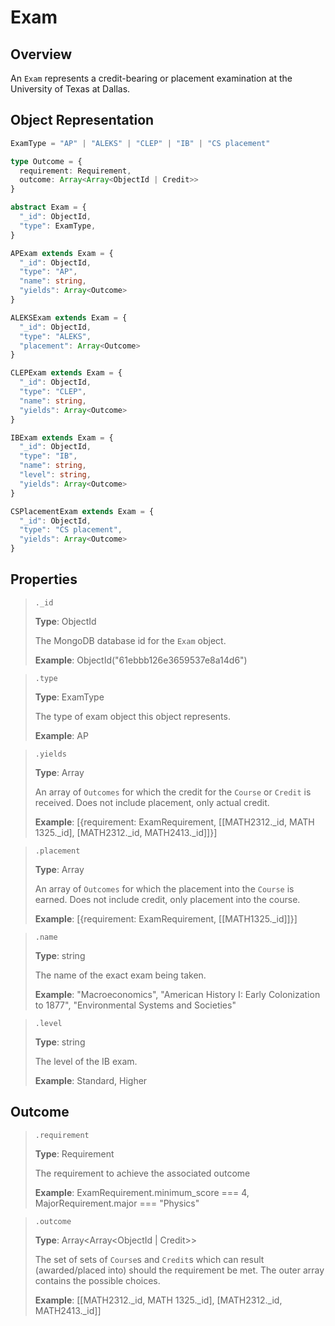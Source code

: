 # Exam

## Overview

An `Exam` represents a credit-bearing or placement examination at the University of Texas at Dallas.

## Object Representation

```ts
ExamType = "AP" | "ALEKS" | "CLEP" | "IB" | "CS placement"

type Outcome = {
  requirement: Requirement,
  outcome: Array<Array<ObjectId | Credit>>
}

abstract Exam = {
  "_id": ObjectId,
  "type": ExamType,
}

APExam extends Exam = {
  "_id": ObjectId,
  "type": "AP",
  "name": string,
  "yields": Array<Outcome>
}

ALEKSExam extends Exam = {
  "_id": ObjectId,
  "type": "ALEKS",
  "placement": Array<Outcome>
}

CLEPExam extends Exam = {
  "_id": ObjectId,
  "type": "CLEP",
  "name": string,
  "yields": Array<Outcome>
}

IBExam extends Exam = {
  "_id": ObjectId,
  "type": "IB",
  "name": string,
  "level": string,
  "yields": Array<Outcome>
}

CSPlacementExam extends Exam = {
  "_id": ObjectId,
  "type": "CS placement",
  "yields": Array<Outcome>
}
```

## Properties

> `._id`
>
> **Type**: ObjectId
>
> The MongoDB database id for the `Exam` object.
>
> **Example**: ObjectId("61ebbb126e3659537e8a14d6")

> `.type`
>
> **Type**: ExamType
>
> The type of exam object this object represents.
>
> **Example**: AP

> `.yields`
>
> **Type**: Array<Outcome>
>
> An array of `Outcomes` for which the credit for the `Course` or `Credit` is received. Does not include placement, only actual credit.
>
> **Example**: [{requirement: ExamRequirement, [[MATH2312._id, MATH 1325._id], [MATH2312._id, MATH2413._id]]}]

> `.placement`
>
> **Type**: Array<Outcome>
>
> An array of `Outcomes` for which the placement into the `Course` is earned. Does not include credit, only placement into the course.
>
> **Example**: [{requirement: ExamRequirement, [[MATH1325._id]]}]

> `.name`
>
> **Type**: string
>
> The name of the exact exam being taken.
>
> **Example**: "Macroeconomics", "American History I: Early Colonization to 1877", "Environmental Systems
> and Societies"

> `.level`
>
> **Type**: string
>
> The level of the IB exam.
>
> **Example**: Standard, Higher

## Outcome

> `.requirement`
>
> **Type**: Requirement
>
> The requirement to achieve the associated outcome
>
> **Example**: ExamRequirement.minimum_score === 4, MajorRequirement.major === "Physics"

> `.outcome`
>
> **Type**: Array<Array<ObjectId | Credit>>
>
> The set of sets of `Course`s and `Credit`s which can result (awarded/placed into) should the requirement be met.
> The outer array contains the possible choices.
>
> **Example**: [[MATH2312._id, MATH 1325._id], [MATH2312._id, MATH2413._id]]
